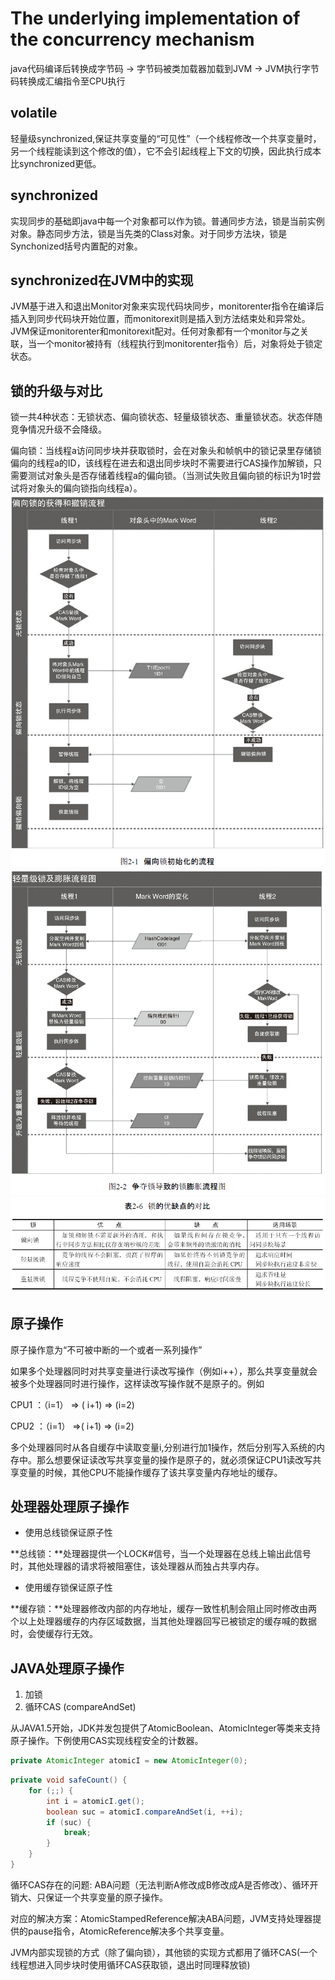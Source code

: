 # The underlying implementation of the concurrency mechanism

java代码编译后转换成字节码 -&gt; 字节码被类加载器加载到JVM -&gt; JVM执行字节码转换成汇编指令至CPU执行

## volatile

轻量级synchronized,保证共享变量的“可见性”（一个线程修改一个共享变量时，另一个线程能读到这个修改的值），它不会引起线程上下文的切换，因此执行成本比synchronized更低。

## synchronized

实现同步的基础即java中每一个对象都可以作为锁。普通同步方法，锁是当前实例对象。静态同步方法，锁是当先类的Class对象。对于同步方法块，锁是Synchonized括号内置配的对象。

## synchronized在JVM中的实现

JVM基于进入和退出Monitor对象来实现代码块同步，monitorenter指令在编译后插入到同步代码块开始位置，而monitorexit则是插入到方法结束处和异常处。JVM保证monitorenter和monitorexit配对。任何对象都有一个monitor与之关联，当一个monitor被持有（线程执行到monitorenter指令）后，对象将处于锁定状态。

## 锁的升级与对比

锁一共4种状态：无锁状态、偏向锁状态、轻量级锁状态、重量锁状态。状态伴随竞争情况升级不会降级。

偏向锁：当线程a访问同步块并获取锁时，会在对象头和帧帆中的锁记录里存储锁偏向的线程a的ID，该线程在进去和退出同步块时不需要进行CAS操作加解锁，只需要测试对象头是否存储着线程a的偏向锁。（当测试失败且偏向锁的标识为1时尝试将对象头的偏向锁指向线程a）。![](/assets/import2-1.png)![](/assets/import2-2.png)![](/assets/import2-3.png)

## 原子操作

原子操作意为“不可被中断的一个或者一系列操作”

如果多个处理器同时对共享变量进行读改写操作（例如i++），那么共享变量就会被多个处理器同时进行操作，这样读改写操作就不是原子的。例如

CPU1 ：（i=1） =&gt; \( i+1\) =&gt; \(i=2\)

CPU2 ：（i=1） =&gt;\( i+1\) =&gt; \(i=2\)

多个处理器同时从各自缓存中读取变量i,分别进行加1操作，然后分别写入系统的内存中。那么想要保证读改写共享变量的操作是原子的，就必须保证CPU1读改写共享变量的时候，其他CPU不能操作缓存了该共享变量内存地址的缓存。

## 处理器处理原子操作

* 使用总线锁保证原子性

**总线锁：**处理器提供一个LOCK\#信号，当一个处理器在总线上输出此信号时，其他处理器的请求将被阻塞住，该处理器从而独占共享内存。

* 使用缓存锁保证原子性

**缓存锁：**处理器修改内部的内存地址，缓存一致性机制会阻止同时修改由两个以上处理器缓存的内存区域数据，当其他处理器回写已被锁定的缓存喊的数据时，会使缓存行无效。

## JAVA处理原子操作

1. 加锁
2. 循环CAS \(compareAndSet\)

从JAVA1.5开始，JDK并发包提供了AtomicBoolean、AtomicInteger等类来支持原子操作。下例使用CAS实现线程安全的计数器。

```java
private AtomicInteger atomicI = new AtomicInteger(0);
```

```java
private void safeCount() {
    for (;;) {
        int i = atomicI.get();
        boolean suc = atomicI.compareAndSet(i, ++i);
        if (suc) {
            break;
        }
    }
}
```

循环CAS存在的问题: ABA问题（无法判断A修改成B修改成A是否修改）、循环开销大、只保证一个共享变量的原子操作。

对应的解决方案：AtomicStampedReference解决ABA问题，JVM支持处理器提供的pause指令，AtomicReference解决多个共享变量。

JVM内部实现锁的方式（除了偏向锁），其他锁的实现方式都用了循环CAS\(一个线程想进入同步块时使用循环CAS获取锁，退出时同理释放锁\)


